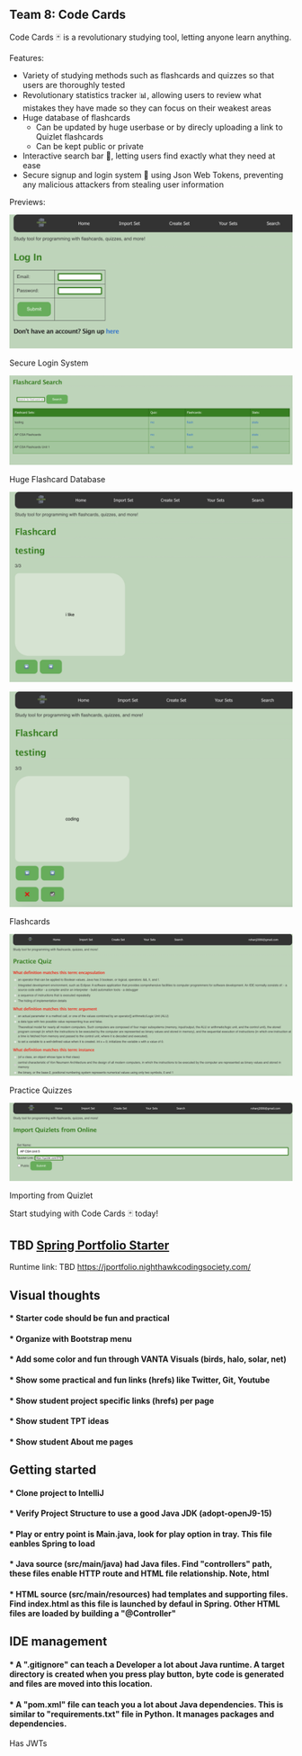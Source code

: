 ## Team 8: Code Cards

Code Cards 🃏 is a revolutionary studying tool, letting anyone learn anything. 

Features:
- Variety of studying methods such as flashcards and quizzes so that users are thoroughly tested
- Revolutionary statistics tracker 📊, allowing users to review what mistakes they have made so they can focus on their weakest areas
- Huge database of flashcards 
  - Can be updated by huge userbase or by direcly uploading a link to Quizlet flashcards
  - Can be kept public or private
- Interactive search bar 🔎, letting users find exactly what they need at ease
- Secure signup and login system 🔑 using Json Web Tokens, preventing any malicious attackers from stealing user information

Previews:

![Login](src/main/resources/static/images/previews/Screenshot%202023-02-26%20at%207.28.11%20PM.png)

Secure Login System

![Search](src/main/resources/static/images/previews/Screenshot%202023-02-26%20at%207.29.12%20PM.png)

Huge Flashcard Database

![Flashcards 1](src/main/resources/static/images/previews/Screenshot%202023-02-26%20at%207.30.42%20PM.png)

![Flashcards 2](src/main/resources/static/images/previews/Screenshot%202023-02-26%20at%207.30.05%20PM.png)

Flashcards

![Quizzes](src/main/resources/static/images/previews/Screenshot%202023-02-26%20at%207.32.57%20PM.png)

Practice Quizzes

![Importing](src/main/resources/static/images/previews/Screenshot%202023-02-26%20at%207.31.45%20PM.png)

Importing from Quizlet



Start studying with Code Cards 🃏 today!

## TBD [Spring Portfolio Starter](https://nighthawkcodingsociety.com/projectsearch/details/Spring%20Portfolio%20Starter)
Runtime link: TBD https://jportfolio.nighthawkcodingsociety.com/



## Visual thoughts
#### * Starter code should be fun and practical
#### * Organize with Bootstrap menu 
#### * Add some color and fun through VANTA Visuals (birds, halo, solar, net)
#### * Show some practical and fun links (hrefs) like Twitter, Git, Youtube
#### * Show student project specific links (hrefs) per page
#### * Show student TPT ideas
#### * Show student About me pages



## Getting started
#### * Clone project to IntelliJ
#### * Verify Project Structure to use a good Java JDK (adopt-openJ9-15) 
#### * Play or entry point is Main.java, look for play option in tray.  This file eanbles Spring to load
#### * Java source (src/main/java) had Java files.  Find "controllers" path, these files enable HTTP route and HTML file relationship.  Note, html 
#### * HTML source (src/main/resources) had templates and supporting files.  Find index.html as this file is launched by defaul in Spring.  Other HTML files are loaded by building a "@Controller"



## IDE management
#### * A ".gitignore" can teach a Developer a lot about Java runtime.  A target directory is created when you press play button, byte code is generated and files are moved into this location.
#### * A "pom.xml" file can teach you a lot about Java dependencies.  This is similar to "requirements.txt" file in Python. It manages packages and dependencies.

Has JWTs
